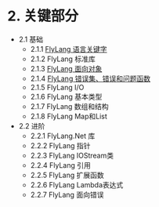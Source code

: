 # 2. 关键部分

- 2.1 基础
  - 2.1.1 [FlyLang 语言关键字](/2.关键部分/2.1基础/2.1.1FlyLang语言关键字.md)
  - 2.1.2 FlyLang 标准库
  - 2.1.3 [FlyLang 面向对象](/2.关键部分/2.1基础/2.1.3FlyLang面向对象.md)
  - 2.1.4 [FlyLang 错误集、错误和问题函数](/2.关键部分/2.1基础/2.1.4FlyLang错误集、错误和问题函数.md)
  - 2.1.5 FlyLang I/O
  - 2.1.6 FlyLang 基本类型
  - 2.1.7 FlyLang 数组和结构
  - 2.1.8 FlyLang Map和List
- 2.2 进阶
  - 2.2.1 FlyLang.Net 库
  - 2.2.2 FlyLang 指针
  - 2.2.3 FlyLang IOStream类
  - 2.2.4 FlyLang 引用
  - 2.2.5 FlyLang 扩展函数
  - 2.2.6 FlyLang Lambda表达式
  - 2.2.7 FlyLang 面向错误
